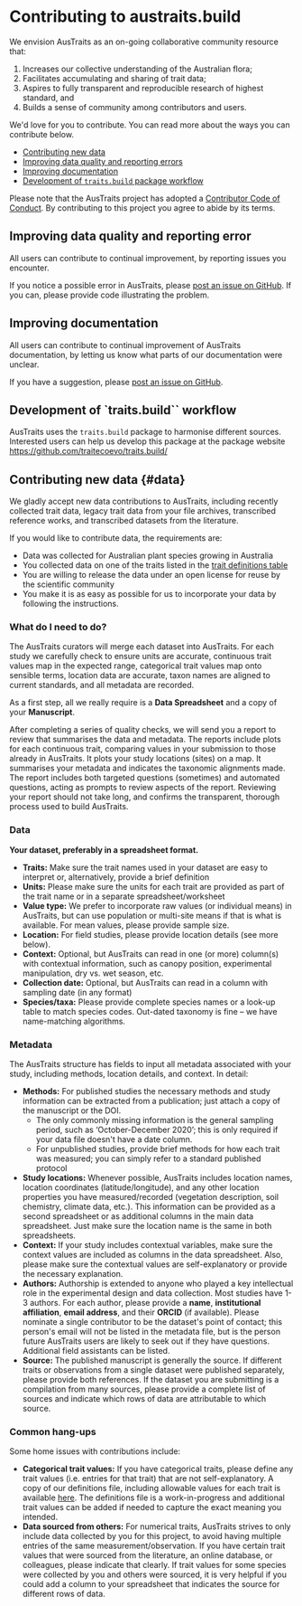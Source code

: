 

# Contributing to austraits.build

We envision AusTraits as an on-going collaborative community resource that:

1. Increases our collective understanding of the Australian flora;
2. Facilitates accumulating and sharing of trait data;
3. Aspires to fully transparent and reproducible research of highest standard, and 
4. Builds a sense of community among contributors and users.

We'd love for you to contribute. You can read more about the ways you can contribute below.

- [Contributing new data](#contributing-new-data)
- [Improving data quality and reporting errors ](#improving-data-quality-and-reporting-error)
- [Improving documentation](#improving-documentation)
- [Development of `traits.build` package workflow](development-of-traitsbuild-workflow)


Please note that the AusTraits project has adopted a [Contributor Code of Conduct](CODE_OF_CONDUCT.md). By contributing to this project you agree to abide by its terms.

## Improving data quality and reporting error

All users can contribute to continual improvement, by reporting issues you encounter. 

If you notice a possible error in AusTraits, please [post an issue on GitHub](https://github.com/traitecoevo/austraits.build/issues). If you can, please provide code illustrating the problem.
## Improving documentation

All users can contribute to continual improvement of AusTraits documentation, by letting us know what parts of our documentation were unclear. 

If you have a suggestion, please [post an issue on GitHub](https://github.com/traitecoevo/austraits.build/issues). 
## Development of `traits.build`` workflow

AusTraits uses the `traits.build` package to harmonise different sources. Interested users can help us develop this package at the package website <https://github.com/traitecoevo/traits.build/>

## Contributing new data {#data}

We gladly accept new data contributions to AusTraits, including recently collected trait data, legacy trait data from your file archives, transcribed reference works, and transcribed datasets from the literature.

If you would like to contribute data, the requirements are:

-   Data was collected for Australian plant species growing in Australia
-   You collected data on one of the traits listed in the [trait definitions table](http://traitecoevo.github.io/austraits.build/articles/trait_definitions.html)
-   You are willing to release the data under an open license for reuse by the scientific community
-   You make it is as easy as possible for us to incorporate your data by following the instructions.

### What do I need to do?

The AusTraits curators will merge each dataset into AusTraits. For each study we carefully check to ensure units are accurate, continuous trait values map in the expected range, categorical trait values map onto sensible terms, location data are accurate, taxon names are aligned to current standards, and all metadata are recorded. 



As a first step, all we really require is a **Data Spreadsheet** and a copy of your **Manuscript**. 

After completing a series of quality checks, we will send you a report to review that summarises the data and metadata. The reports include plots for each continuous trait, comparing values in your submission to those already in AusTraits. It plots your study locations (sites) on a map. It summarises your metadata and indicates the taxonomic alignments made. The report includes both targeted questions (sometimes) and automated questions, acting as prompts to review aspects of the report. Reviewing your report should not take long, and confirms the transparent, thorough process used to build AusTraits.

### Data

**Your dataset, preferably in a spreadsheet format.**

*	**Traits:** Make sure the trait names used in your dataset are easy to interpret or, alternatively, provide a brief definition
*	**Units:** Please make sure the units for each trait are provided as part of the trait name or in a separate spreadsheet/worksheet
*	**Value type:** We prefer to incorporate raw values (or individual means) in AusTraits, but can use population or multi-site means if that is what is available. For mean values, please provide sample size.
*	**Location:** For field studies, please provide location details (see more below).
*	**Context:** Optional, but AusTraits can read in one (or more) column(s) with contextual information, such as canopy position, experimental manipulation, dry vs. wet season, etc.
*	**Collection date:** Optional, but AusTraits can read in a column with sampling date (in any format)
*	**Species/taxa:** Please provide complete species names or a look-up table to match species codes. Out-dated taxonomy is fine – we have name-matching algorithms.

### Metadata 

The AusTraits structure has fields to input all metadata associated with your study, including methods, location details, and context. In detail:
* **Methods:** For published studies the necessary methods and study information can be extracted from a publication; just attach a copy of the manuscript or the DOI. 
  -	The only commonly missing information is the general sampling period, such as ‘October-December 2020’; this is only required if your data file doesn't have a date column.
  -	For unpublished studies, provide brief methods for how each trait was measured; you can simply refer to a standard published protocol
* **Study locations:** Whenever possible, AusTraits includes location names, location coordinates (latitude/longitude), and any other location properties you have measured/recorded (vegetation description, soil chemistry, climate data, etc.). This information can be provided as a second spreadsheet or as additional columns in the main data spreadsheet. Just make sure the location name is the same in both spreadsheets.
* **Context:** If your study includes contextual variables, make sure the context values are included as columns in the data spreadsheet. Also, please make sure the contextual values are self-explanatory or provide the necessary explanation.
* **Authors:** Authorship is extended to anyone who played a key intellectual role in the experimental design and data collection. Most studies have 1-3 authors. For each author, please provide a **name**, **institutional affiliation**, **email address**, and their **ORCID** (if available). Please nominate a single contributor to be the dataset's point of contact; this person's email will not be listed in the metadata file, but is the person future AusTraits users are likely to seek out if they have questions. Additional field assistants can be listed.
* **Source:** The published manuscript is generally the source. If different traits or observations from a single dataset were published separately, please provide both references. If the dataset you are submitting is a compilation from many sources, please provide a complete list of sources and indicate which rows of data are attributable to which source.


### Common hang-ups

Some home issues with contributions include:

* **Categorical trait values:** If you have categorical traits, please define any trait values (i.e. entries for that trait) that are not self-explanatory. A copy of our definitions file, including allowable values for each trait is available [here](http://traitecoevo.github.io/austraits.build/articles/trait_definitions.html). The definitions file is a work-in-progress and additional trait values can be added if needed to capture the exact meaning you intended.
* **Data sourced from others:** For numerical traits, AusTraits strives to only include data collected by you for this project, to avoid having multiple entries of the same measurement/observation. If you have certain trait values that were sourced from the literature, an online database, or colleagues, please indicate that clearly. If trait values for some species were collected by you and others were sourced, it is very helpful if you could add a column to your spreadsheet that indicates the source for different rows of data.
